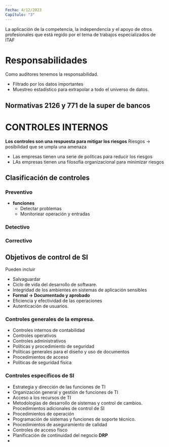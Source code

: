 ```yaml
---
Fecha: 4/12/2023
Capítulo: "3"
---
```

La aplicación de la competencia, la independencia y el apoyo de otros profesionales que está regido por el tema de trabajos especializados de ITAF
# Responsabilidades
Como auditores tenemos la responsabilidad.
- Filtrado por los datos importantes
- Muestreo estadístico para extrapolar a todo el universo de datos.
## Normativas 2126 y 771 de la super de bancos
# CONTROLES INTERNOS
**Los controles son una respuesta para mitigar los riesgos**
Riesgos $\rightarrow$ posibilidad que se umpla una amenaza
- Las empresas tienen una serie de políticas para reducir los riesgos
- LAs empresas tienen una filosofía organizacional para minimizar riesgos
## Clasificación de controles
### Preventivo
- **funciones**
	- Detectar problemas
	- Monitoriear operación y entradas
### Detectivo

### Correctivo

## Objetivos de control de SI
Pueden incluir
- Salvaguardar
- Ciclo de vida del desarrollo de software.
- Integridad de los ambientes en sistemas de aplicación sensibles
- **Formal $\rightarrow$ Documentado y aprobado**
- Eficiencia y efectividad de las operaciones
- Autenticación de usuarios.
### Controles generales de la empresa.
- Controles internos de contabilidad
- Controles operativos
- Controles administrativos
- Políticas y procedimiento de seguridad
- Políticas generales para el diseño y uso de documentos
- Procedimientos de acceso
- Políticas de seguridad física
### Controles específicos de SI
- Estrategia y dirección de las funciones de TI
- Organización general y gestión de funciones de TI
- Acceso a los recursos de TI
- Metodologías de desarrollo de sistemas y control de cambios.
Procedimientos adicionales de control de SI
- Procedimientos de operación
- Programación de sistemas y funciones de soporte técnico.
- Procedimientos de aseguramiento de calidad
- Controles de acceso físco
- Planificación de continuidad del negocio **DRP**
- 